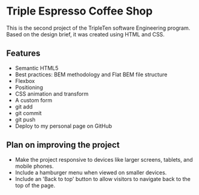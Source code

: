 # Triple Espresso Coffee Shop

This is the second project of the TripleTen software Engineering program. Based on the design brief, it was created using HTML and CSS.

## Features

- Semantic HTML5
- Best practices: BEM methodology and Flat BEM file structure
- Flexbox
- Positioning
- CSS animation and transform
- A custom form
- git add
- git commit
- git push
- Deploy to my personal page on GitHub

## Plan on improving the project

- Make the project responsive to devices like larger screens, tablets, and mobile phones.
- Include a hamburger menu when viewed on smaller devices.
- Include an 'Back to top' button to allow visitors to navigate back to the top of the page.